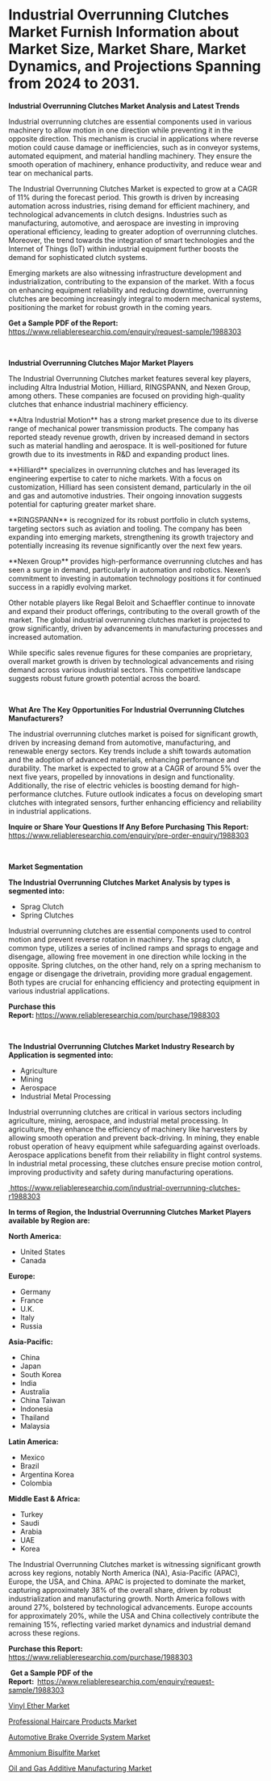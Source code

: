 <p><h1>Industrial Overrunning Clutches Market Furnish Information about Market Size, Market Share, Market Dynamics, and Projections Spanning from 2024 to 2031.</h1></p><p><strong>Industrial Overrunning Clutches Market Analysis and Latest Trends</strong></p>
<p><p>Industrial overrunning clutches are essential components used in various machinery to allow motion in one direction while preventing it in the opposite direction. This mechanism is crucial in applications where reverse motion could cause damage or inefficiencies, such as in conveyor systems, automated equipment, and material handling machinery. They ensure the smooth operation of machinery, enhance productivity, and reduce wear and tear on mechanical parts.</p><p>The Industrial Overrunning Clutches Market is expected to grow at a CAGR of 11% during the forecast period. This growth is driven by increasing automation across industries, rising demand for efficient machinery, and technological advancements in clutch designs. Industries such as manufacturing, automotive, and aerospace are investing in improving operational efficiency, leading to greater adoption of overrunning clutches. Moreover, the trend towards the integration of smart technologies and the Internet of Things (IoT) within industrial equipment further boosts the demand for sophisticated clutch systems. </p><p>Emerging markets are also witnessing infrastructure development and industrialization, contributing to the expansion of the market. With a focus on enhancing equipment reliability and reducing downtime, overrunning clutches are becoming increasingly integral to modern mechanical systems, positioning the market for robust growth in the coming years.</p></p>
<p><strong>Get a Sample PDF of the Report:&nbsp;</strong> <a href="https://www.reliableresearchiq.com/enquiry/request-sample/1988303?utm_campaign=100&utm_medium=2&utm_source=Github&utm_content=ia&utm_term=15112024&utm_id=industrial-overrunning-clutches">https://www.reliableresearchiq.com/enquiry/request-sample/1988303</a></p>
<p>&nbsp;</p>
<p><strong>Industrial Overrunning Clutches Major Market Players</strong></p>
<p><p>The Industrial Overrunning Clutches market features several key players, including Altra Industrial Motion, Hilliard, RINGSPANN, and Nexen Group, among others. These companies are focused on providing high-quality clutches that enhance industrial machinery efficiency.</p><p>**Altra Industrial Motion** has a strong market presence due to its diverse range of mechanical power transmission products. The company has reported steady revenue growth, driven by increased demand in sectors such as material handling and aerospace. It is well-positioned for future growth due to its investments in R&D and expanding product lines.</p><p>**Hilliard** specializes in overrunning clutches and has leveraged its engineering expertise to cater to niche markets. With a focus on customization, Hilliard has seen consistent demand, particularly in the oil and gas and automotive industries. Their ongoing innovation suggests potential for capturing greater market share.</p><p>**RINGSPANN** is recognized for its robust portfolio in clutch systems, targeting sectors such as aviation and tooling. The company has been expanding into emerging markets, strengthening its growth trajectory and potentially increasing its revenue significantly over the next few years.</p><p>**Nexen Group** provides high-performance overrunning clutches and has seen a surge in demand, particularly in automation and robotics. Nexen’s commitment to investing in automation technology positions it for continued success in a rapidly evolving market.</p><p>Other notable players like Regal Beloit and Schaeffler continue to innovate and expand their product offerings, contributing to the overall growth of the market. The global industrial overrunning clutches market is projected to grow significantly, driven by advancements in manufacturing processes and increased automation.</p><p>While specific sales revenue figures for these companies are proprietary, overall market growth is driven by technological advancements and rising demand across various industrial sectors. This competitive landscape suggests robust future growth potential across the board.</p></p>
<p>&nbsp;</p>
<p><strong>What Are The Key Opportunities For Industrial Overrunning Clutches Manufacturers?</strong></p>
<p><p>The industrial overrunning clutches market is poised for significant growth, driven by increasing demand from automotive, manufacturing, and renewable energy sectors. Key trends include a shift towards automation and the adoption of advanced materials, enhancing performance and durability. The market is expected to grow at a CAGR of around 5% over the next five years, propelled by innovations in design and functionality. Additionally, the rise of electric vehicles is boosting demand for high-performance clutches. Future outlook indicates a focus on developing smart clutches with integrated sensors, further enhancing efficiency and reliability in industrial applications.</p></p>
<p><strong>Inquire or Share Your Questions If Any Before Purchasing This Report:</strong> <a href="https://www.reliableresearchiq.com/enquiry/pre-order-enquiry/1988303?utm_campaign=100&utm_medium=2&utm_source=Github&utm_content=ia&utm_term=15112024&utm_id=industrial-overrunning-clutches">https://www.reliableresearchiq.com/enquiry/pre-order-enquiry/1988303</a></p>
<p>&nbsp;</p>
<p><strong>Market Segmentation</strong></p>
<p><strong>The Industrial Overrunning Clutches Market Analysis by types is segmented into:</strong></p>
<p><ul><li>Sprag Clutch</li><li>Spring Clutches</li></ul></p>
<p><p>Industrial overrunning clutches are essential components used to control motion and prevent reverse rotation in machinery. The sprag clutch, a common type, utilizes a series of inclined ramps and sprags to engage and disengage, allowing free movement in one direction while locking in the opposite. Spring clutches, on the other hand, rely on a spring mechanism to engage or disengage the drivetrain, providing more gradual engagement. Both types are crucial for enhancing efficiency and protecting equipment in various industrial applications.</p></p>
<p><strong>Purchase this Report:&nbsp;</strong><a href="https://www.reliableresearchiq.com/purchase/1988303?utm_campaign=100&utm_medium=2&utm_source=Github&utm_content=ia&utm_term=15112024&utm_id=industrial-overrunning-clutches">https://www.reliableresearchiq.com/purchase/1988303</a></p>
<p>&nbsp;</p>
<p><strong>The Industrial Overrunning Clutches Market Industry Research by Application is segmented into:</strong></p>
<p><ul><li>Agriculture</li><li>Mining</li><li>Aerospace</li><li>Industrial Metal Processing</li></ul></p>
<p><p>Industrial overrunning clutches are critical in various sectors including agriculture, mining, aerospace, and industrial metal processing. In agriculture, they enhance the efficiency of machinery like harvesters by allowing smooth operation and prevent back-driving. In mining, they enable robust operation of heavy equipment while safeguarding against overloads. Aerospace applications benefit from their reliability in flight control systems. In industrial metal processing, these clutches ensure precise motion control, improving productivity and safety during manufacturing operations.</p></p>
<p><a href="https://www.reliableresearchiq.com/industrial-overrunning-clutches-r1988303?utm_campaign=100&utm_medium=2&utm_source=Github&utm_content=ia&utm_term=15112024&utm_id=industrial-overrunning-clutches">&nbsp;https://www.reliableresearchiq.com/industrial-overrunning-clutches-r1988303</a></p>
<p><strong>In terms of Region, the Industrial Overrunning Clutches Market Players available by Region are:</strong></p>
<p>
    <p> <strong> North America: </strong>
        <ul>
            <li>United States</li>
            <li>Canada</li>
        </ul>
        </p> 
    <p> <strong> Europe: </strong>
        <ul>
            <li>Germany</li>
            <li>France</li>
            <li>U.K.</li>
            <li>Italy</li>
            <li>Russia</li>
        </ul>
        </p> 
    <p> <strong> Asia-Pacific: </strong>
        <ul>
            <li>China</li>
            <li>Japan</li>
            <li>South Korea</li>
            <li>India</li>
            <li>Australia</li>
            <li>China Taiwan</li>
            <li>Indonesia</li>
            <li>Thailand</li>
            <li>Malaysia</li>
        </ul>
        </p> 
    <p> <strong> Latin America: </strong>
        <ul>
            <li>Mexico</li>
            <li>Brazil</li>
            <li>Argentina Korea</li>
            <li>Colombia</li>
        </ul>
        </p> 
    <p> <strong> Middle East & Africa: </strong>
        <ul>
            <li>Turkey</li>
            <li>Saudi</li>
            <li>Arabia</li>
            <li>UAE</li>
            <li>Korea</li>
        </ul>
    </p>
    </p>
<p><p>The Industrial Overrunning Clutches market is witnessing significant growth across key regions, notably North America (NA), Asia-Pacific (APAC), Europe, the USA, and China. APAC is projected to dominate the market, capturing approximately 38% of the overall share, driven by robust industrialization and manufacturing growth. North America follows with around 27%, bolstered by technological advancements. Europe accounts for approximately 20%, while the USA and China collectively contribute the remaining 15%, reflecting varied market dynamics and industrial demand across these regions.</p></p>
<p><strong>Purchase this Report: </strong><a href="https://www.reliableresearchiq.com/purchase/1988303?utm_campaign=100&utm_medium=2&utm_source=Github&utm_content=ia&utm_term=15112024&utm_id=industrial-overrunning-clutches">https://www.reliableresearchiq.com/purchase/1988303</a></p>
<p>&nbsp;<strong>Get a Sample PDF of the Report:&nbsp;&nbsp;</strong><a href="https://www.reliableresearchiq.com/enquiry/request-sample/1988303?utm_campaign=100&utm_medium=2&utm_source=Github&utm_content=ia&utm_term=15112024&utm_id=industrial-overrunning-clutches">https://www.reliableresearchiq.com/enquiry/request-sample/1988303</a></p>
<p><strong></strong></p>
<p><p><a href="https://www.linkedin.com/pulse/global-vinyl-ether-market-product-types-applications-regional-nzqbc?utm_campaign=100&utm_medium=2&utm_source=Github&utm_content=ia&utm_term=15112024&utm_id=industrial-overrunning-clutches">Vinyl Ether Market</a></p><p><a href="https://www.linkedin.com/pulse/professional-haircare-products-market-forecasts-trends-imq3c?utm_campaign=100&utm_medium=2&utm_source=Github&utm_content=ia&utm_term=15112024&utm_id=industrial-overrunning-clutches">Professional Haircare Products Market</a></p><p><a href="https://issuu.com/reportprime-2/docs/automotive-brake-override-system-ma_bfd66d5141eb4f?utm_campaign=100&utm_medium=2&utm_source=Github&utm_content=ia&utm_term=15112024&utm_id=industrial-overrunning-clutches">Automotive Brake Override System Market</a></p><p><a href="https://www.linkedin.com/pulse/ammonium-bisulfite-market-research-report-exploring-size-revenue-fhdmc?utm_campaign=100&utm_medium=2&utm_source=Github&utm_content=ia&utm_term=15112024&utm_id=industrial-overrunning-clutches">Ammonium Bisulfite Market</a></p><p><a href="https://issuu.com/reportprime-2/docs/oil-and-gas-additive-manufacturing-_f833359546d6f7?utm_campaign=100&utm_medium=2&utm_source=Github&utm_content=ia&utm_term=15112024&utm_id=industrial-overrunning-clutches">Oil and Gas Additive Manufacturing Market</a></p></p>